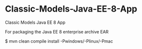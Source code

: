 # Classic-Models-Java-EE-8-App

Classic Models Java EE 8 App

For packaging the Java EE 8 enterprise archive EAR

$ mvn clean compile install -Pwindows/-Plinux/-Pmac


